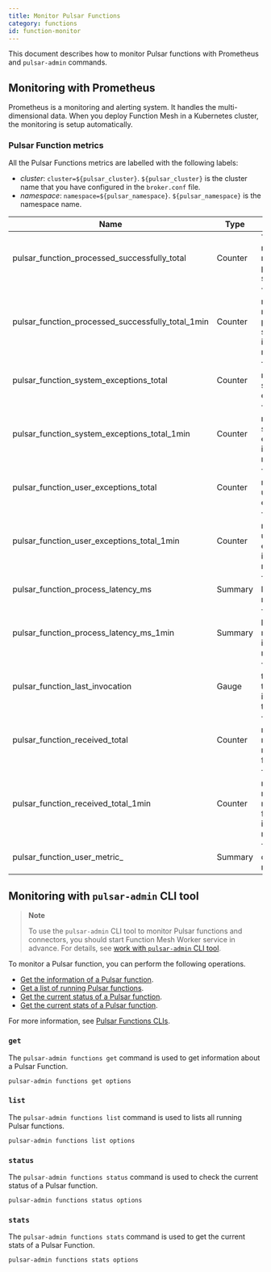 ```yaml
---
title: Monitor Pulsar Functions
category: functions
id: function-monitor
---
```


This document describes how to monitor Pulsar functions with Prometheus and `pulsar-admin` commands.

## Monitoring with Prometheus

Prometheus is a monitoring and alerting system. It handles the multi-dimensional data. When you deploy Function Mesh in a Kubernetes cluster, the monitoring is setup automatically.

### Pulsar Function metrics

All the Pulsar Functions metrics are labelled with the following labels:

- *cluster*: `cluster=${pulsar_cluster}`. `${pulsar_cluster}` is the cluster name that you have configured in the `broker.conf` file.
- *namespace*: `namespace=${pulsar_namespace}`. `${pulsar_namespace}` is the namespace name.

| Name | Type | Description |
|---|---|---|
| pulsar_function_processed_successfully_total | Counter | The total number of messages processed successfully. |
| pulsar_function_processed_successfully_total_1min | Counter | The total number of messages processed successfully in the last 1 minute. |
| pulsar_function_system_exceptions_total | Counter | The total number of system exceptions. |
| pulsar_function_system_exceptions_total_1min | Counter | The total number of system exceptions in the last 1 minute. |
| pulsar_function_user_exceptions_total | Counter | The total number of user exceptions. |
| pulsar_function_user_exceptions_total_1min | Counter | The total number of user exceptions in the last 1 minute. |
| pulsar_function_process_latency_ms | Summary | The process latency in milliseconds. |
| pulsar_function_process_latency_ms_1min | Summary | The process latency in milliseconds in the last 1 minute. |
| pulsar_function_last_invocation | Gauge | The timestamp of the last invocation of the function. |
| pulsar_function_received_total | Counter | The total number of messages received from source. |
| pulsar_function_received_total_1min | Counter | The total number of messages received from source in the last 1 minute. |
pulsar_function_user_metric_ | Summary|The user-defined metrics.

## Monitoring with `pulsar-admin` CLI tool

> **Note**
>
> To use the `pulsar-admin` CLI tool to monitor Pulsar functions and connectors, you should start Function Mesh Worker service in advance. For details, see [work with `pulsar-admin` CLI tool](/install-function-mesh.md#work-with-pulsar-admin-cli-tool).

To monitor a Pulsar function, you can perform the following operations.

* [Get the information of a Pulsar function](#get).
* [Get a list of running Pulsar functions](#list).
* [Get the current status of a Pulsar function](#status).
* [Get the current stats of a Pulsar function](#stats).

For more information, see [Pulsar Functions CLIs](http://pulsar.apache.org/tools/pulsar-admin/2.8.0-SNAPSHOT/#functions).

### `get`

The `pulsar-admin functions get` command is used to get information about a Pulsar Function.

```bash
pulsar-admin functions get options
```

### `list`

The `pulsar-admin functions list` command is used to lists all running Pulsar functions.

```bash
pulsar-admin functions list options
```

### `status`

The `pulsar-admin functions status` command is used to check the current status of a Pulsar function.

```bash
pulsar-admin functions status options
```

### `stats`

The `pulsar-admin functions stats` command is used to get the current stats of a Pulsar Function.

```bash
pulsar-admin functions stats options
```